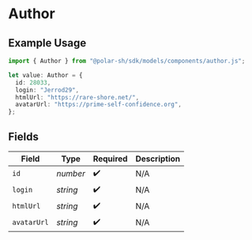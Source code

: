 # Author

## Example Usage

```typescript
import { Author } from "@polar-sh/sdk/models/components/author.js";

let value: Author = {
  id: 28033,
  login: "Jerrod29",
  htmlUrl: "https://rare-shore.net/",
  avatarUrl: "https://prime-self-confidence.org",
};
```

## Fields

| Field              | Type               | Required           | Description        |
| ------------------ | ------------------ | ------------------ | ------------------ |
| `id`               | *number*           | :heavy_check_mark: | N/A                |
| `login`            | *string*           | :heavy_check_mark: | N/A                |
| `htmlUrl`          | *string*           | :heavy_check_mark: | N/A                |
| `avatarUrl`        | *string*           | :heavy_check_mark: | N/A                |